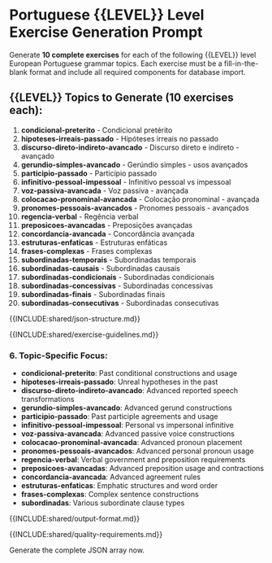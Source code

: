 # Portuguese {{LEVEL}} Level Exercise Generation Prompt

Generate **10 complete exercises** for each of the following {{LEVEL}} level European Portuguese grammar topics. Each exercise must be a fill-in-the-blank format and include all required components for database import.

## {{LEVEL}} Topics to Generate (10 exercises each):

1. **condicional-preterito** - Condicional pretérito
2. **hipoteses-irreais-passado** - Hipóteses irreais no passado
3. **discurso-direto-indireto-avancado** - Discurso direto e indireto - avançado
4. **gerundio-simples-avancado** - Gerúndio simples - usos avançados
5. **participio-passado** - Particípio passado
6. **infinitivo-pessoal-impessoal** - Infinitivo pessoal vs impessoal
7. **voz-passiva-avancada** - Voz passiva - avançada
8. **colocacao-pronominal-avancada** - Colocação pronominal - avançada
9. **pronomes-pessoais-avancados** - Pronomes pessoais - avançados
10. **regencia-verbal** - Regência verbal
11. **preposicoes-avancadas** - Preposições avançadas
12. **concordancia-avancada** - Concordância avançada
13. **estruturas-enfaticas** - Estruturas enfáticas
14. **frases-complexas** - Frases complexas
15. **subordinadas-temporais** - Subordinadas temporais
16. **subordinadas-causais** - Subordinadas causais
17. **subordinadas-condicionais** - Subordinadas condicionais
18. **subordinadas-concessivas** - Subordinadas concessivas
19. **subordinadas-finais** - Subordinadas finais
20. **subordinadas-consecutivas** - Subordinadas consecutivas

{{INCLUDE:shared/json-structure.md}}

{{INCLUDE:shared/exercise-guidelines.md}}

### 6. Topic-Specific Focus:
- **condicional-preterito**: Past conditional constructions and usage
- **hipoteses-irreais-passado**: Unreal hypotheses in the past
- **discurso-direto-indireto-avancado**: Advanced reported speech transformations
- **gerundio-simples-avancado**: Advanced gerund constructions
- **participio-passado**: Past participle agreements and usage
- **infinitivo-pessoal-impessoal**: Personal vs impersonal infinitive
- **voz-passiva-avancada**: Advanced passive voice constructions
- **colocacao-pronominal-avancada**: Advanced pronoun placement
- **pronomes-pessoais-avancados**: Advanced personal pronoun usage
- **regencia-verbal**: Verbal government and preposition requirements
- **preposicoes-avancadas**: Advanced preposition usage and contractions
- **concordancia-avancada**: Advanced agreement rules
- **estruturas-enfaticas**: Emphatic structures and word order
- **frases-complexas**: Complex sentence constructions
- **subordinadas**: Various subordinate clause types

{{INCLUDE:shared/output-format.md}}

{{INCLUDE:shared/quality-requirements.md}}

Generate the complete JSON array now.